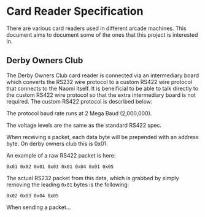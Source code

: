 # Card Reader Specification

There are various card readers used in different arcade machines. This document aims to document some of the ones that this project is interested in.

## Derby Owners Club

The Derby Owners Club card reader is connected via an intermediary board which converts the RS232 wire protocol to a custom RS422 wire protocol that connects to the Naomi itself. It is beneificial to be able to talk directly to the custom RS422 wire protocol so that the extra intermediary board is not required. The custom RS422 protocol is described below:

The protocol baud rate runs at 2 Mega Baud (2,000,000).


The voltage levels are the same as the standard RS422 spec.


When receiving a packet, each data byte will be prepended with an address byte. On derby owners club this is 0x01.


An example of a raw RS422 packet is here:

```
0x01 0x02 0x01 0x03 0x01 0x04 0x01 0x05
```


The actual RS232 packet from this data, which is grabbed by simply removing the leading `0x01` bytes is the following:

```
0x02 0x03 0x04 0x05
```

When sending a packet...
